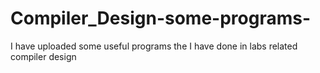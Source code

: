 # Compiler_Design-some-programs-
I have uploaded some useful programs the I have done in labs related compiler design
